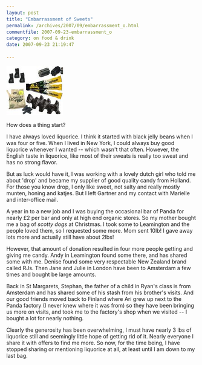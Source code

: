 ```yaml
---
layout: post
title: "Embarrassment of Sweets"
permalink: /archives/2007/09/embarrassment_o.html
commentfile: 2007-09-23-embarrassment_o
category: on food & drink
date: 2007-09-23 21:19:47

---
```


<a href="/assets/images/Licorice.jpg"><img src="/assets/images/Licorice-thumb.jpg" width="150" height="131" alt="Liquorice" class="right" /></a>

How does a thing start?

I have always loved liquorice. I think it started with black jelly beans when I was four or five. When I lived in New York, I could always buy good liquorice whenever I wanted -- which wasn't that often. However, the English taste in liquorice, like most of their sweats is really too sweat and has no strong flavor.

But as luck would have it, I was working with a lovely dutch girl who told me about 'drop' and became my supplier of good quality candy from Holland. For those you know drop, I only like sweet, not salty and really mostly munten, honing and katjes. But I left Gartner and my contact with Marielle and inter-office mail.

A year in to a new job and I was buying the occasional bar of Panda for nearly £2 per bar and only at high end organic stores. So my mother bought me a bag of *scotty dogs* at Christmas. I took some to Leamington and the people loved them, so I requested some more. Mom sent 10lb! I gave away lots more and actually still have about 2lbs!

However, that amount of donation resulted in four more people getting and giving me candy. Andy in Leamington found some there, and has shared some with me. Denise found some very respectable New Zealand brand called RJs. Then Jane and Julie in London have been to Amsterdam a few times and bought be large amounts.

Back in St Margarets, Stephan, the father of a child in Ryan's class is from Amsterdam and has shared some of his stash from his brother's visits. And our good friends moved back to Finland where Ari grew up next to the Panda factory (I never knew where it was from) so they have been bringing us more on visits, and took me to the factory's shop when we visited -- I bought a lot for nearly nothing.

Clearly the generosity has been overwhelming, I must have nearly 3 lbs of liquorice still and seemingly little hope of getting rid of it. Nearly everyone I share it with offers to find me more. So now, for the time being, I have stopped sharing or mentioning liquorice at all, at least until I am down to my last bag.
